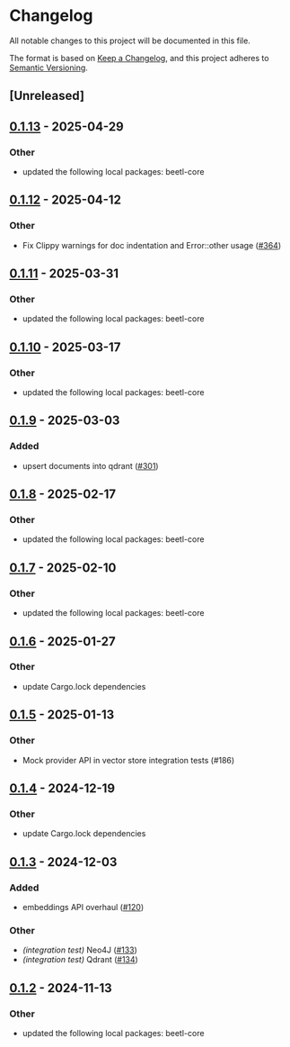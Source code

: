 # Changelog

All notable changes to this project will be documented in this file.

The format is based on [Keep a Changelog](https://keepachangelog.com/en/1.0.0/),
and this project adheres to [Semantic Versioning](https://semver.org/spec/v2.0.0.html).

## [Unreleased]

## [0.1.13](https://github.com/thelegendkaan/beetl/compare/beetl-qdrant-v0.1.12...beetl-qdrant-v0.1.13) - 2025-04-29

### Other

- updated the following local packages: beetl-core

## [0.1.12](https://github.com/thelegendkaan/beetl/compare/beetl-qdrant-v0.1.11...beetl-qdrant-v0.1.12) - 2025-04-12

### Other

- Fix Clippy warnings for doc indentation and Error::other usage ([#364](https://github.com/thelegendkaan/beetl/pull/364))

## [0.1.11](https://github.com/thelegendkaan/beetl/compare/beetl-qdrant-v0.1.10...beetl-qdrant-v0.1.11) - 2025-03-31

### Other

- updated the following local packages: beetl-core

## [0.1.10](https://github.com/thelegendkaan/beetl/compare/beetl-qdrant-v0.1.9...beetl-qdrant-v0.1.10) - 2025-03-17

### Other

- updated the following local packages: beetl-core

## [0.1.9](https://github.com/thelegendkaan/beetl/compare/beetl-qdrant-v0.1.8...beetl-qdrant-v0.1.9) - 2025-03-03

### Added

- upsert documents into qdrant ([#301](https://github.com/thelegendkaan/beetl/pull/301))

## [0.1.8](https://github.com/thelegendkaan/beetl/compare/beetl-qdrant-v0.1.7...beetl-qdrant-v0.1.8) - 2025-02-17

### Other

- updated the following local packages: beetl-core

## [0.1.7](https://github.com/thelegendkaan/beetl/compare/beetl-qdrant-v0.1.6...beetl-qdrant-v0.1.7) - 2025-02-10

### Other

- updated the following local packages: beetl-core

## [0.1.6](https://github.com/thelegendkaan/beetl/compare/beetl-qdrant-v0.1.5...beetl-qdrant-v0.1.6) - 2025-01-27

### Other

- update Cargo.lock dependencies

## [0.1.5](https://github.com/thelegendkaan/beetl/compare/beetl-qdrant-v0.1.4...beetl-qdrant-v0.1.5) - 2025-01-13

### Other

- Mock provider API in vector store integration tests (#186)

## [0.1.4](https://github.com/thelegendkaan/beetl/compare/beetl-qdrant-v0.1.3...beetl-qdrant-v0.1.4) - 2024-12-19

### Other

- update Cargo.lock dependencies

## [0.1.3](https://github.com/thelegendkaan/beetl/compare/beetl-qdrant-v0.1.2...beetl-qdrant-v0.1.3) - 2024-12-03

### Added

- embeddings API overhaul ([#120](https://github.com/thelegendkaan/beetl/pull/120))

### Other

- *(integration test)* Neo4J ([#133](https://github.com/thelegendkaan/beetl/pull/133))
- *(integration test)* Qdrant ([#134](https://github.com/thelegendkaan/beetl/pull/134))

## [0.1.2](https://github.com/thelegendkaan/beetl/compare/beetl-qdrant-v0.1.1...beetl-qdrant-v0.1.2) - 2024-11-13

### Other

- updated the following local packages: beetl-core
